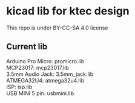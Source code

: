 # kicad lib for ktec design
This repo is under BY-CC-SA 4.0 license
## Current lib
Arduino Pro Micro: promicro.lib  
MCP23017: mcp23017.lib  
3.5mm Audio Jack: 3.5mm_jack.lib  
ATMEGA32U4: atmega32u4.lib  
ISP: isp.lib  
USB MINI 5 pin: usbmini.lib  

